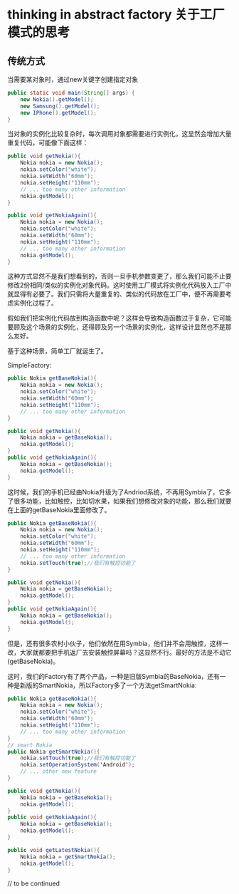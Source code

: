 # thinking in abstract factory 关于工厂模式的思考

## 传统方式

当需要某对象时，通过new关键字创建指定对象
```java
public static void main(String[] args) {
    new Nokia().getModel();
    new Samsung().getModel();
    new IPhone().getModel();
}
```
当对象的实例化比较复杂时，每次调用对象都需要进行实例化，这显然会增加大量重复代码，可能像下面这样：

```java
public void getNokia(){
    Nokia nokia = new Nokia();
    nokia.setColor("white");
    nokia.setWidth("60mm");
    nokia.setHeight("110mm");
    // ... too many other information 
    nokia.getModel();
}

public void getNokiaAgain(){
    Nokia nokia = new Nokia();
    nokia.setColor("white");
    nokia.setWidth("60mm");
    nokia.setHeight("110mm");
    // ... too many other information 
    nokia.getModel();
}
```

这种方式显然不是我们想看到的，否则一旦手机参数变更了，那么我们可能不止要修改2份相同/类似的实例化对象代码。这时使用工厂模式将实例化代码放入工厂中就显得有必要了。我们只需将大量重复的、类似的代码放在工厂中，便不再需要考虑实例化过程了。

假如我们把实例化代码放到构造函数中呢？这样会导致构造函数过于复杂，它可能要顾及这个场景的实例化，还得顾及另一个场景的实例化，这样设计显然也不是那么友好。

基于这种场景，简单工厂就诞生了。

SimpleFactory:

```java
public Nokia getBaseNokia(){
    Nokia nokia = new Nokia();
    nokia.setColor("white");
    nokia.setWidth("60mm");
    nokia.setHeight("110mm");
    // ... too many other information 
}

public void getNokia(){
    Nokia nokia = getBaseNokia();
    nokia.getModel();
}
public void getNokiaAgain(){
    Nokia nokia = getBaseNokia();
    nokia.getModel();
}
```

这时候，我们的手机已经由Nokia升级为了Andriod系统，不再用Symbia了，它多了很多功能，比如触控，比如切水果，如果我们想修改对象的功能，那么我们就要在上面的getBaseNokia里面修改了。

```java
public Nokia getBaseNokia(){
    Nokia nokia = new Nokia();
    nokia.setColor("white");
    nokia.setWidth("60mm");
    nokia.setHeight("110mm");
    // ... too many other information 
    nokia.setTouch(true);//我们有触控功能了
}

public void getNokia(){
    Nokia nokia = getBaseNokia();
    nokia.getModel();
}
public void getNokiaAgain(){
    Nokia nokia = getBaseNokia();
    nokia.getModel();
}
```

但是，还有很多农村小伙子，他们依然在用Symbia，他们并不会用触控，这样一改，大家就都要把手机返厂去安装触控屏幕吗？这显然不行。最好的方法是不动它(getBaseNokia)。

这时，我们的Factory有了两个产品，一种是旧版Symbia的BaseNokia，还有一种是新版的SmartNokia，所以Factory多了一个方法getSmartNokia:

```java
public Nokia getBaseNokia(){
    Nokia nokia = new Nokia();
    nokia.setColor("white");
    nokia.setWidth("60mm");
    nokia.setHeight("110mm");
    // ... too many other information 
}
// smart Nokia
public Nokia getSmartNokia(){
    nokia.setTouch(true);//我们有触控功能了
    nokia.setOperationSystem('Android');
    // ... other new feature
}

public void getNokia(){
    Nokia nokia = getBaseNokia();
    nokia.getModel();
}
public void getNokiaAgain(){
    Nokia nokia = getBaseNokia();
    nokia.getModel();
}

public void getLatestNokia(){
    Nokia nokia = getSmartNokia();
    nokia.getModel();
}
```







// to be continued
